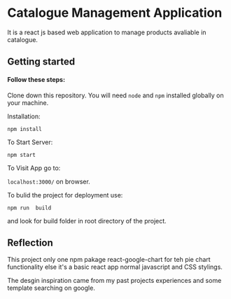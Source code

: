 # Catalogue Management Application

It is a react js based web application to manage products avaliable in catalogue.

## Getting started

#### Follow these steps:

Clone down this repository. You will need `node` and `npm` installed globally on your machine.

Installation:

`npm install`

To Start Server:

`npm start`

To Visit App go to:

`localhost:3000/` on browser.

To bulid the project for deployment use:

`npm run  build`

and look for build folder in root directory of the project.

## Reflection

This project only one npm pakage react-google-chart for teh pie chart functionality else it's a basic react app
normal javascript and CSS stylings.

The desgin inspiration came from my past projects experiences and some template searching on google.
